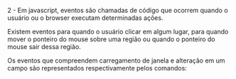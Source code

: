 2 - Em javascript, eventos são chamadas de código que ocorrem quando o usuário ou o browser executam determinadas ações. 

Existem eventos para quando o usuário clicar em algum lugar, para quando mover o ponteiro do mouse sobre uma região ou quando o ponteiro do mouse sair dessa região. 

Os eventos que compreendem carregamento de janela e alteração em um campo são representados respectivamente pelos comandos:
